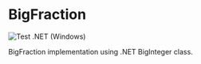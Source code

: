 # BigFraction

![Test .NET (Windows)](https://github.com/aprismatic/bigfraction/workflows/Test%20.NET%20(Windows)/badge.svg)

BigFraction implementation using .NET BigInteger class.
